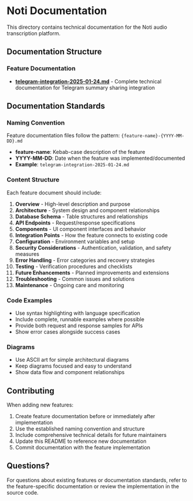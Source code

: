 # Noti Documentation

This directory contains technical documentation for the Noti audio transcription platform.

## Documentation Structure

### Feature Documentation
- **[telegram-integration-2025-01-24.md](./telegram-integration-2025-01-24.md)** - Complete technical documentation for Telegram summary sharing integration

## Documentation Standards

### Naming Convention
Feature documentation files follow the pattern: `{feature-name}-{YYYY-MM-DD}.md`

- **feature-name**: Kebab-case description of the feature
- **YYYY-MM-DD**: Date when the feature was implemented/documented
- **Example**: `telegram-integration-2025-01-24.md`

### Content Structure
Each feature document should include:

1. **Overview** - High-level description and purpose
2. **Architecture** - System design and component relationships  
3. **Database Schema** - Table structures and relationships
4. **API Endpoints** - Request/response specifications
5. **Components** - UI component interfaces and behavior
6. **Integration Points** - How the feature connects to existing code
7. **Configuration** - Environment variables and setup
8. **Security Considerations** - Authentication, validation, and safety measures
9. **Error Handling** - Error categories and recovery strategies
10. **Testing** - Verification procedures and checklists
11. **Future Enhancements** - Planned improvements and extensions
12. **Troubleshooting** - Common issues and solutions
13. **Maintenance** - Ongoing care and monitoring

### Code Examples
- Use syntax highlighting with language specification
- Include complete, runnable examples where possible
- Provide both request and response samples for APIs
- Show error cases alongside success cases

### Diagrams
- Use ASCII art for simple architectural diagrams
- Keep diagrams focused and easy to understand
- Show data flow and component relationships

## Contributing

When adding new features:

1. Create feature documentation before or immediately after implementation
2. Use the established naming convention and structure
3. Include comprehensive technical details for future maintainers
4. Update this README to reference new documentation
5. Commit documentation with the feature implementation

## Questions?

For questions about existing features or documentation standards, refer to the feature-specific documentation or review the implementation in the source code.